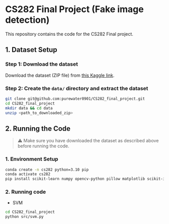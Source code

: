 # CS282 Final Project (Fake image detection)

This repository contains the code for the CS282 Final project.

## 1. Dataset Setup

### Step 1: Download the dataset

Download the dataset (ZIP file) from [this Kaggle link](https://www.kaggle.com/datasets/katsuyamucb/madde-dataset).

### Step 2: Create the `data/` directory and extract the dataset

```bash
git clone git@github.com:purewater0901/CS282_final_project.git
cd CS282_final_project
mkdir data && cd data
unzip <path_to_downloaded_zip>
```

## 2. Running the Code

> ⚠️ Make sure you have downloaded the dataset as described above before running the code.

### 1. Environment Setup

```bash
conda create -n cs282 python=3.10 pip
conda activate cs282
pip install scikit-learn numpy opencv-python pillow matplotlib scikit-image
```

### 2. Running code

- SVM

```bash
cd CS282_final_project
python src/svm.py
```
